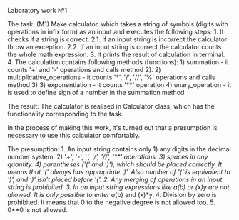 Laboratory work №1

The task:
   (M1) Make calculator, which takes a string of symbols (digits with operations
      in infix form) as an input and executes the following steps:
      1. It checks if a string is correct.
      2.1. If an input string is incorrect the calculator throw an exception.
      2.2. If an input string is correct the calculator counts the whole math expression.
      3. It prints the result of calculation in terminal.
      4. The calculation contains following methods (functions):
            1) summation - it counts '+' and '-' operations and calls method 2).
            2) multiplicative_operations - it counts '*', '/', '//', '%' operations and calls method 3)
            3) exponentiation - it counts '**' operation
            4) unary_operation - it is used to define sign of a number in the summation method
      
The result:
   The calculator is realised in Calculator class, which has the functionality corresponding to the task.
   
   In the process of making this work, it's turned out that a presumption is necessary to
   use this calculator comfortably.
   
The presumption:
    1. An input string contains only
        1) any digits in the decimal number system.
        2) '+', '-', '*', '/', '//', '**' operations.
        3) spaces in any quantity.
        4) parentheses ('(' and ')'), which should be placed correctly. It means that
            '(' always has appropriate ')'. Also number of '(' is equivalent to ')', and ')'
            isn't placed before '('.
    2. Any merging of operations in an input string is prohibited.
    3. In an input string expressions like a(b) or (x)y are not allowed. It is only possible to
        enter a*(b) and (x)*y.
    4. Division by zero is prohibited. It means that 0 to the negative degree is not allowed too.
    5. 0**0 is not allowed.
   